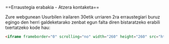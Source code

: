 ==Erraustegia erabakia - Atzera kontaketa==

Zure webgunean Usurbilen irailaren 30etik urriaren 2ra erraustegiari buruz egingo den herri galdeketarako zenbat egun falta diren bistaratzeko erabili txertatzeko kode hau:

```html
<iframe frameborder="0" scrolling="no" width="260" height="260" src="http://aldatsa.eus/erraustegia-erabakia-atzerako-kontaketa/"></iframe>
```
